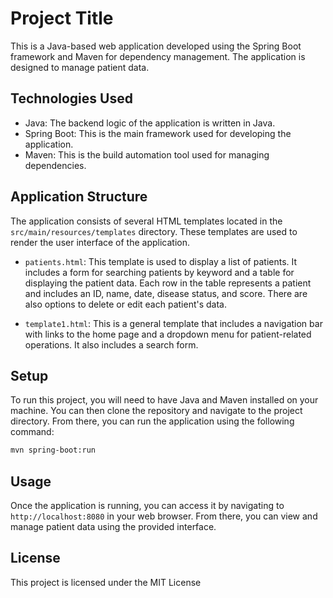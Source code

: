 # Project Title

This is a Java-based web application developed using the Spring Boot framework and Maven for dependency management. The application is designed to manage patient data.

## Technologies Used

- Java: The backend logic of the application is written in Java.
- Spring Boot: This is the main framework used for developing the application.
- Maven: This is the build automation tool used for managing dependencies.

## Application Structure

The application consists of several HTML templates located in the `src/main/resources/templates` directory. These templates are used to render the user interface of the application.

- `patients.html`: This template is used to display a list of patients. It includes a form for searching patients by keyword and a table for displaying the patient data. Each row in the table represents a patient and includes an ID, name, date, disease status, and score. There are also options to delete or edit each patient's data.

- `template1.html`: This is a general template that includes a navigation bar with links to the home page and a dropdown menu for patient-related operations. It also includes a search form.

## Setup

To run this project, you will need to have Java and Maven installed on your machine. You can then clone the repository and navigate to the project directory. From there, you can run the application using the following command:

```bash
mvn spring-boot:run
```


## Usage

Once the application is running, you can access it by navigating to `http://localhost:8080` in your web browser. From there, you can view and manage patient data using the provided interface.

## License

This project is licensed under the MIT License 

